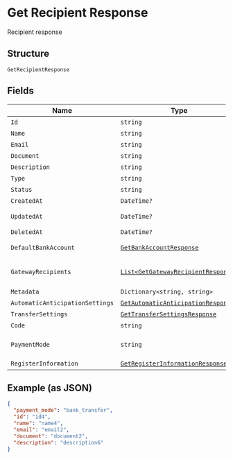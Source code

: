 
# Get Recipient Response

Recipient response

## Structure

`GetRecipientResponse`

## Fields

| Name | Type | Tags | Description |
|  --- | --- | --- | --- |
| `Id` | `string` | Optional | Id |
| `Name` | `string` | Optional | Name |
| `Email` | `string` | Optional | Email |
| `Document` | `string` | Optional | Document |
| `Description` | `string` | Optional | Description |
| `Type` | `string` | Optional | Type |
| `Status` | `string` | Optional | Status |
| `CreatedAt` | `DateTime?` | Optional | Creation date |
| `UpdatedAt` | `DateTime?` | Optional | Last update date |
| `DeletedAt` | `DateTime?` | Optional | Deletion date |
| `DefaultBankAccount` | [`GetBankAccountResponse`](../../doc/models/get-bank-account-response.md) | Optional | Default bank account |
| `GatewayRecipients` | [`List<GetGatewayRecipientResponse>`](../../doc/models/get-gateway-recipient-response.md) | Optional | Info about the recipient on the gateway |
| `Metadata` | `Dictionary<string, string>` | Optional | Metadata |
| `AutomaticAnticipationSettings` | [`GetAutomaticAnticipationResponse`](../../doc/models/get-automatic-anticipation-response.md) | Optional | - |
| `TransferSettings` | [`GetTransferSettingsResponse`](../../doc/models/get-transfer-settings-response.md) | Optional | - |
| `Code` | `string` | Optional | Recipient code |
| `PaymentMode` | `string` | Optional | Payment mode<br>**Default**: `"bank_transfer"` |
| `RegisterInformation` | [`GetRegisterInformationResponse`](../../doc/models/get-register-information-response.md) | Optional | - |

## Example (as JSON)

```json
{
  "payment_mode": "bank_transfer",
  "id": "id4",
  "name": "name4",
  "email": "email2",
  "document": "document2",
  "description": "description6"
}
```

